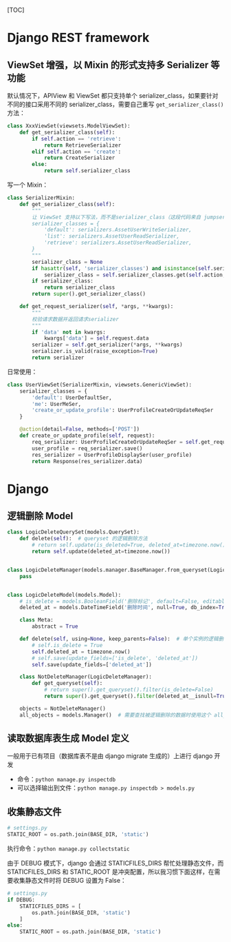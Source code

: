 [TOC]

# Django REST framework
## ViewSet 增强，以 Mixin 的形式支持多 Serializer 等功能
默认情况下，APIView 和 ViewSet 都只支持单个 serializer_class，如果要针对不同的接口采用不同的 serializer_class，需要自己重写 `get_serializer_class()` 方法：
```python
class XxxViewSet(viewsets.ModelViewSet):
    def get_serializer_class(self):
        if self.action == 'retrieve':
            return RetrieveSerializer
        elif self.action == 'create':
            return CreateSerializer
        else:
            return self.serializer_class
```
写一个 Mixin：
```python
class SerializerMixin:
    def get_serializer_class(self):
        """
        让 ViewSet 支持以下写法，而不是serializer_class（这段代码来自 jumpserver 源码
        serializer_classes = {
            'default': serializers.AssetUserWriteSerializer,
            'list': serializers.AssetUserReadSerializer,
            'retrieve': serializers.AssetUserReadSerializer,
        }
        """
        serializer_class = None
        if hasattr(self, 'serializer_classes') and isinstance(self.serializer_classes, dict):
            serializer_class = self.serializer_classes.get(self.action, self.serializer_classes.get('default'))
        if serializer_class:
            return serializer_class
        return super().get_serializer_class()

    def get_request_serializer(self, *args, **kwargs):
        """
        校验请求数据并返回请求serializer
        """
        if 'data' not in kwargs:
            kwargs['data'] = self.request.data
        serializer = self.get_serializer(*args, **kwargs)
        serializer.is_valid(raise_exception=True)
        return serializer
```
日常使用：
```python
class UserViewSet(SerializerMixin, viewsets.GenericViewSet):
    serializer_classes = {
        'default': UserDefaultSer,
        'me': UserMeSer,
        'create_or_update_profile': UserProfileCreateOrUpdateReqSer
    }

    @action(detail=False, methods=['POST'])
    def create_or_update_profile(self, request):
        req_serializer: UserProfileCreateOrUpdateReqSer = self.get_request_serializer()
        user_profile = req_serializer.save()
        res_serializer = UserProfileDisplaySer(user_profile)
        return Response(res_serializer.data)
```

# Django
## 逻辑删除 Model
```python
class LogicDeleteQuerySet(models.QuerySet):
    def delete(self):  # queryset 的逻辑删除方法
        # return self.update(is_deleted=True, deleted_at=timezone.now())
        return self.update(deleted_at=timezone.now())


class LogicDeleteManager(models.manager.BaseManager.from_queryset(LogicDeleteQuerySet)):
    pass


class LogicDeleteModel(models.Model):
    # is_delete = models.BooleanField('删除标记', default=False, editable=False)
    deleted_at = models.DateTimeField('删除时间', null=True, db_index=True)

    class Meta:
        abstract = True

    def delete(self, using=None, keep_parents=False):  # 单个实例的逻辑删除方法
        # self.is_delete = True
        self.deleted_at = timezone.now()
        # self.save(update_fields=['is_delete', 'deleted_at'])
        self.save(update_fields=['deleted_at'])

    class NotDeleteManager(LogicDeleteManager):
        def get_queryset(self):
            # return super().get_queryset().filter(is_delete=False)
            return super().get_queryset().filter(deleted_at__isnull=True)

    objects = NotDeleteManager()
    all_objects = models.Manager()  # 需要查找被逻辑删除的数据时使用这个 all_objects
```

## 读取数据库表生成 Model 定义
一般用于已有项目（数据库表不是由 django migrate 生成的）上进行 django 开发
- 命令：`python manage.py inspectdb`
- 可以选择输出到文件：`python manage.py inspectdb > models.py`

## 收集静态文件
```python
# settings.py
STATIC_ROOT = os.path.join(BASE_DIR, 'static')
```
执行命令：`python manage.py collectstatic`

由于 DEBUG 模式下，django 会通过 STATICFILES_DIRS 帮忙处理静态文件，而 STATICFILES_DIRS 和 STATIC_ROOT 是冲突配置，所以我习惯下面这样，在需要收集静态文件时将 DEBUG 设置为 False： 
```python
# settings.py
if DEBUG:
    STATICFILES_DIRS = [
        os.path.join(BASE_DIR, 'static')
    ]
else:
    STATIC_ROOT = os.path.join(BASE_DIR, 'static')
```
